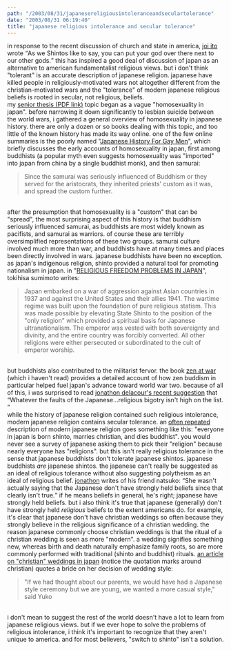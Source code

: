 ```yaml
---
path: "/2003/08/31/japanesereligiousintoleranceandseculartolerance" 
date: "2003/08/31 06:19:40" 
title: "japanese religious intolerance and secular tolerance" 
---
```

in response to the recent discussion of church and state in america, <a href="http://joi.ito.com/archives/2003/08/29/the_whole_there_is_only_one_god_and_my_god_is_the_best_thing.html">joi ito</a> wrote <q>As we Shintos like to say, you can put your god over there next to our other gods.</q> this has inspired a good deal of discussion of japan as an alternative to american fundamentalist religious views. but i don't think "tolerant" is an accurate description of japanese religion. japanese have killed people in religiously-motivated wars not altogether different from the christian-motivated wars and the "tolerance" of modern japanese religious beliefs is rooted in secular, not religious, beliefs.<br>my <a href="http://www.randomchaos.com/documents/liberation.pdf">senior thesis (PDF link)</a> topic began as a vague "homosexuality in japan". before narrowing it down significantly to lesbian suicide between the world wars, i gathered a general overview of homosexuality in japanese history. there are only a dozen or so books dealing with this topic, and too little of the known history has made its way online. one of the few online summaries is the poorly named "<a href="http://www.geocities.co.jp/Berkeley/3508/japanesehistory.html">Japanese History For Gay Men</a>", which briefly discusses the early accounts of homosexuality in japan, first among buddhists (a popular myth even suggests homosexuality was "imported" into japan from china by a single buddhist monk), and then samurai:<br><blockquote>Since the samurai was seriously influenced of Buddhism or they served for the aristocrats,   they inherited priests' custom as it was, and spread the custom further.</blockquote><br>after the presumption that homosexuality is a "custom" that can be "spread", the most surprising aspect of this history is that buddhism seriously influenced samurai, as buddhists are most widely known as pacifists, and samurai as warriors. of course these are terribly oversimplified representations of these two groups. samurai culture involved much more than war, and buddhists have at many times and places been directly involved in wars. japanese buddhists have been no exception.<br>as japan's indigenous religion, shinto provided a natural tool for promoting nationalism in japan. in "<a href="http://www.gmu.edu/academic/ijps/vol5_2/sumimoto.htm">RELIGIOUS FREEDOM PROBLEMS IN JAPAN</a>", tokihisa sumimoto writes:<br><blockquote>Japan embarked on a war of aggression against Asian countries in 1937 and against the United States and their allies 1941. The wartime regime was built upon the    foundation of pure religious statism. This was made possible by elevating State Shinto to the position of the "only religion" which provided a spiritual basis for Japanese ultranationalism. The emperor was vested with both sovereignty and divinity, and the entire country was forcibly converted. All other religions were either persecuted or subordinated to the cult of emperor worship.</blockquote><br>but buddhists also contributed to the militarist fervor. the book <a href="http://www.amazon.com/exec/obidos/tg/detail/-/0834804050/">zen at war</a> (which i haven't read) provides a detailed account of how zen buddism in particular helped fuel japan's advance toward world war two. because of all of this, i was surprised to read <a href="http://weblog.delacour.net/archives/2003/08/you_can_put_your_god_over_there.php">jonathon delacour's recent suggestion</a> that <q>Whatever the faults of the Japanese...religious bigotry isn't high on the list. </q><br>while the history of japanese religion contained such religious intolerance, modern japanese religion contains secular tolerance. an <a href="http://www.google.com/search?hl=en&amp;lr=&amp;ie=UTF-8&amp;oe=UTF-8&amp;safe=off&amp;q=born+shinto+marry+christian+die+buddhist&amp;btnG=Google+Search">often repeated</a> description of modern japanese religion goes something like this: "everyone in japan is born shinto, marries christian, and dies buddhist". you would never see a survey of japanese asking them to pick their "religion" because nearly everyone has "religions". but this isn't really religious tolerance in the sense that japanese buddhists don't tolerate japanese shintos. japanese buddhists *are* japanese shintos. the japanese can't really be suggested as an ideal of religious tolerance without also suggesting polytheism as an ideal of religious belief. <a href="http://weblog.delacour.net/archives/2003/08/you_can_put_your_god_over_there.php">jonathon</a> writes of his friend natsuko: <q>She wasn't actually saying that the Japanese don't have strongly held beliefs since that clearly isn't true.</q> if he means beliefs in general, he's right; japanese have strongly held beliefs. but i also think it's true that japanese (generally) don't have strongly held *religious* beliefs to the extent americans do. for example, it's clear that japanese don't have christian weddings so often because they strongly believe in the religious significance of a christian wedding. the reason japanese commonly choose christian weddings is that the ritual of a christian wedding is seen as more "modern". a wedding signifies something new, whereas birth and death naturally emphasize family roots, so are more commonly performed with traditional (shinto and buddhist) rituals. <a href="http://www.thingsasian.com/goto_article/article.2189.html">an article on "christian" weddings in japan</a> (notice the quotation marks around christian) quotes a bride on her decision of wedding style:<br><blockquote>"If we had thought about our parents, we would have had a Japanese style ceremony but we are young, we wanted a more casual style," said Yuko</blockquote><br>i don't mean to suggest the rest of the world doesn't have a lot to learn from japanese religious views. but if we ever hope to solve the problems of religious intolerance, i  think it's important to recognize that they aren't unique to america. and for most believers, "switch to shinto" isn't a solution.